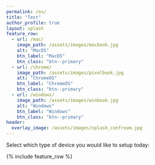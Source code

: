 ```yaml
---
permalink: /os/
title: "Test"
author_profile: true
layout: splash
feature_row:
  - url: /mac/
    image_path: /assets/images/macbook.jpg
    alt: "MacOS"
    btn_label: "MacOS"
    btn_class: "btn--primary"
  - url: /chrome/
    image_path: /assets/images/pixelbook.jpg
    alt: "ChromeOS"
    btn_label: "ChromeOS"
    btn_class: "btn--primary"
  - url: /windows/
    image_path: /assets/images/winbook.jpg
    alt: "Windows"
    btn_label: "Windows"
    btn_class: "btn--primary"
header:
  overlay_image: /assets/images/splash_confroom.jpg
---
```


Select which type of device you would like to setup today:


{% include feature_row %}
